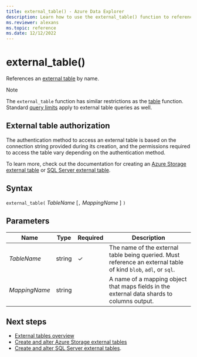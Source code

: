 ```yaml
---
title: external_table() - Azure Data Explorer
description: Learn how to use the external_table() function to reference an external table by name.
ms.reviewer: alexans
ms.topic: reference
ms.date: 12/12/2022
---
```

# external_table()

References an [external table](schema-entities/externaltables.md) by name.

> [!NOTE]
>
> The `external_table` function has similar restrictions as the [table](tablefunction.md) function.
> Standard [query limits](../concepts/querylimits.md) apply to external table queries as well.

## External table authorization

The authentication method to access an external table is based on the connection string provided during its creation, and the permissions required to access the table vary depending on the authentication method.

To learn more, check out the documentation for creating an [Azure Storage external table](../management/external-tables-azurestorage-azuredatalake.md#external-table-authorization) or [SQL Server external table](../management/external-sql-tables.md).

## Syntax

`external_table(` *TableName* [`,` *MappingName* ] `)`

## Parameters

| Name | Type | Required | Description |
|--|--|--|--|
| *TableName* | string| &check; | The name of the external table being queried. Must reference an external table of kind `blob`, `adl`, or `sql`.|
| *MappingName* | string | | A name of a mapping object that maps fields in the external data shards to columns output.|

## Next steps

* [External tables overview](schema-entities/externaltables.md)
* [Create and alter Azure Storage external tables](../management/external-tables-azurestorage-azuredatalake.md)
* [Create and alter SQL Server external tables](../management/external-sql-tables.md).

